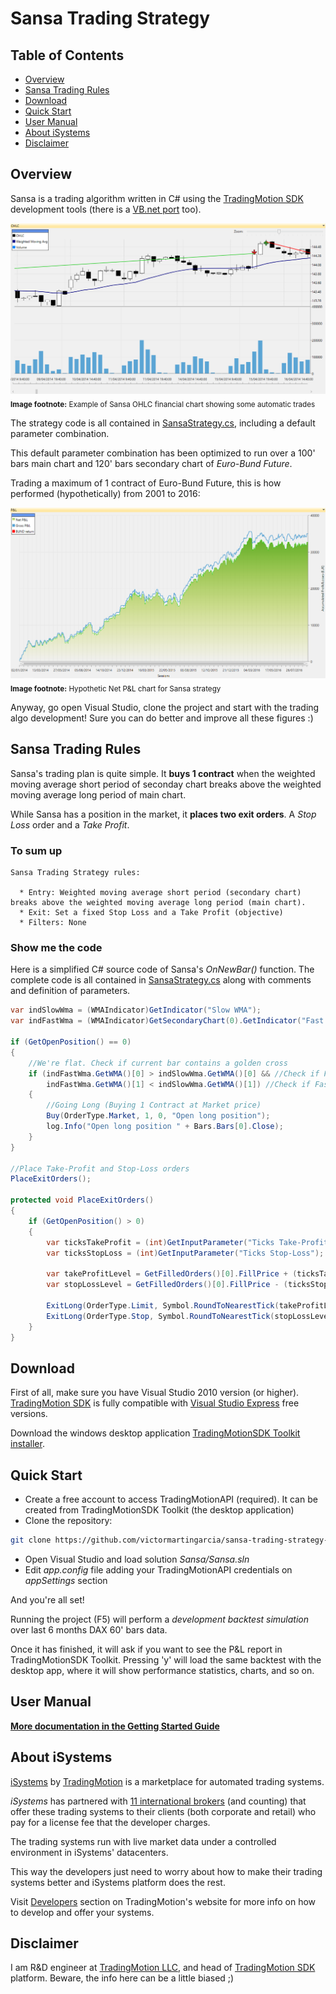 Sansa Trading Strategy
============================================

Table of Contents
----

* [Overview](#overview)
* [Sansa Trading Rules](#Sansa-trading-rules)
* [Download](#download)
* [Quick Start](#quick-start)
* [User Manual](#user-manual)
* [About iSystems](#about-isystems)
* [Disclaimer](#disclaimer)

Overview
----

Sansa is a trading algorithm written in C# using the [TradingMotion SDK] development tools (there is a [VB.net port] too).

![OHLC example chart](markdown_files/OHLC.png)
<sub>__Image footnote:__ Example of Sansa OHLC financial chart showing some automatic trades</sub>

The strategy code is all contained in [SansaStrategy.cs], including a default parameter combination.

This default parameter combination has been optimized to run over a 100' bars main chart and 120' bars secondary chart of _Euro-Bund Future_.

Trading a maximum of 1 contract of Euro-Bund Future, this is how performed (hypothetically) from 2001 to 2016:

![Net P&L chart](markdown_files/PL.png)
<sub>__Image footnote:__ Hypothetic Net P&L chart for Sansa strategy</sub>

Anyway, go open Visual Studio, clone the project and start with the trading algo development! Sure you can do better and improve all these figures :)

Sansa Trading Rules
----

Sansa's trading plan is quite simple. It __buys 1 contract__ when the weighted moving average short period of seconday chart breaks above the weighted moving average long period of main chart.

While Sansa has a position in the market, it __places two exit orders__. A _Stop Loss_ order and a _Take Profit_. 

### To sum up ###
```
Sansa Trading Strategy rules:

  * Entry: Weighted moving average short period (secondary chart) breaks above the weighted moving average long period (main chart).
  * Exit: Set a fixed Stop Loss and a Take Profit (objective)
  * Filters: None
```

### Show me the code ###

Here is a simplified C# source code of Sansa's _OnNewBar()_ function. The complete code is all contained in [SansaStrategy.cs] along with comments and definition of parameters.

```csharp
var indSlowWma = (WMAIndicator)GetIndicator("Slow WMA");
var indFastWma = (WMAIndicator)GetSecondaryChart(0).GetIndicator("Fast WMA");
            
if (GetOpenPosition() == 0)
{
    //We're flat. Check if current bar contains a golden cross
    if (indFastWma.GetWMA()[0] > indSlowWma.GetWMA()[0] && //Check if Fast weighted moving average is higher than Slow moving average in current bar
        indFastWma.GetWMA()[1] < indSlowWma.GetWMA()[1]) //Check if Fast weighted moving average was lower than Slow moving average in previous bar
    {
        //Going Long (Buying 1 Contract at Market price)
        Buy(OrderType.Market, 1, 0, "Open long position");
        log.Info("Open long position " + Bars.Bars[0].Close);
    }
}

//Place Take-Profit and Stop-Loss orders
PlaceExitOrders();
 
protected void PlaceExitOrders()
{
    if (GetOpenPosition() > 0)
    {
        var ticksTakeProfit = (int)GetInputParameter("Ticks Take-Profit");
        var ticksStopLoss = (int)GetInputParameter("Ticks Stop-Loss");

        var takeProfitLevel = GetFilledOrders()[0].FillPrice + (ticksTakeProfit * Symbol.TickSize);
        var stopLossLevel = GetFilledOrders()[0].FillPrice - (ticksStopLoss * Symbol.TickSize);

        ExitLong(OrderType.Limit, Symbol.RoundToNearestTick(takeProfitLevel), "Take Profit " + takeProfitLevel);
        ExitLong(OrderType.Stop, Symbol.RoundToNearestTick(stopLossLevel), "Stop Loss " + stopLossLevel);
    }
}
```

Download
----

First of all, make sure you have Visual Studio 2010 version (or higher). [TradingMotion SDK] is fully compatible with [Visual Studio Express] free versions.

Download the windows desktop application [TradingMotionSDK Toolkit installer].


Quick Start
----

* Create a free account to access TradingMotionAPI (required). It can be created from TradingMotionSDK Toolkit (the desktop application)
* Clone the repository:
```sh
git clone https://github.com/victormartingarcia/sansa-trading-strategy-csharp
```
* Open Visual Studio and load solution _Sansa/Sansa.sln_
* Edit _app.config_ file adding your TradingMotionAPI credentials on _appSettings_ section

And you're all set!

Running the project (F5) will perform a _development backtest simulation_ over last 6 months DAX 60' bars data.

Once it has finished, it will ask if you want to see the P&L report in TradingMotionSDK Toolkit. Pressing 'y' will load the same backtest with the desktop app, where it will show performance statistics, charts, and so on.

User Manual
----

__[More documentation in the Getting Started Guide]__

About iSystems
----

[iSystems] by [TradingMotion] is a marketplace for automated trading systems.

_iSystems_ has partnered with [11 international brokers](http://www.tradingmotion.com/Brokers) (and counting) that offer these trading systems to their clients (both corporate and retail) who pay for a license fee that the developer charges.

The trading systems run with live market data under a controlled environment in iSystems' datacenters.

This way the developers just need to worry about how to make their trading systems better and iSystems platform does the rest.

Visit [Developers] section on TradingMotion's website for more info on how to develop and offer your systems.

Disclaimer
----

I am R&D engineer at [TradingMotion LLC], and head of [TradingMotion SDK] platform. Beware, the info here can be a little biased ;)

 [VB.net port]: https://github.com/victormartingarcia/arya-trading-strategy-vbnet
 [TradingMotion SDK]: https://sdk.tradingmotion.com
 [SansaStrategy.cs]: Sansa/SansaStrategy.cs
 [iSystems platform]: https://www.isystems.com
 [iSystems.com]: https://www.isystems.com
 [iSystems]: https://www.isystems.com
 [TradingMotion LLC]: https://www.tradingmotion.com
 [TradingMotion]: https://www.tradingmotion.com
 [Developers]: https://www.tradingmotion.com/Strategies/Developers
 [Visual Studio Express]: http://www.visualstudio.com/en-us/downloads#d-2010-express
 [TradingMotion SDK website]: http://sdk.tradingmotion.com
 [TradingMotionSDK Toolkit installer]: https://sdk.tradingmotion.com/files/TradingMotionSDKv2Installer.msi
 [More documentation in the Getting Started Guide]: https//sdk.tradingmotion.com/GettingStarted
